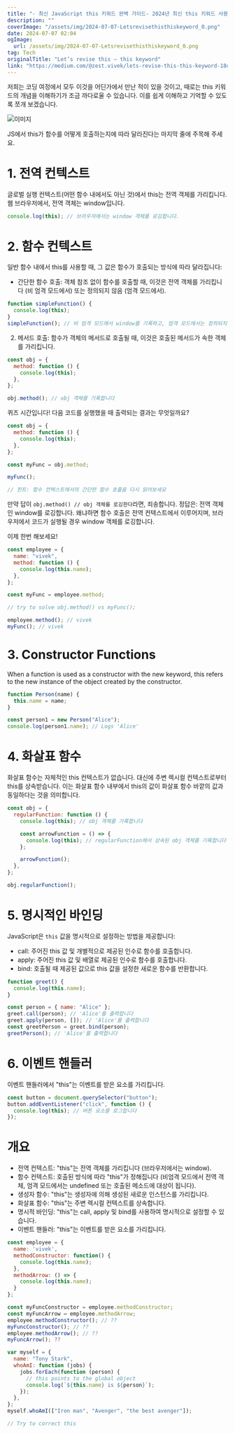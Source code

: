 ```yaml
---
title: "- 최신 JavaScript this 키워드 완벽 가이드- 2024년 최신 this 키워드 사용법- JavaScript this 키워드 이해와 활용법- JavaScript this 키워드 심층 분석- this 키워드와 다른 컨텍스트 비교- 알아두면 좋은 this 키워드 팁 5가지"
description: ""
coverImage: "/assets/img/2024-07-07-Letsrevisethisthiskeyword_0.png"
date: 2024-07-07 02:04
ogImage:
  url: /assets/img/2024-07-07-Letsrevisethisthiskeyword_0.png
tag: Tech
originalTitle: "Let’s revise this — this keyword"
link: "https://medium.com/@zest.vivek/lets-revise-this-this-keyword-18da0e99e2e2"
---
```


저희는 코딩 여정에서 모두 이것을 어딘가에서 만난 적이 있을 것이고, 때로는 this 키워드의 개념을 이해하기가 조금 까다로울 수 있습니다. 이를 쉽게 이해하고 기억할 수 있도록 쪼개 보겠습니다.

![이미지](/assets/img/2024-07-07-Letsrevisethisthiskeyword_0.png)

JS에서 this가 함수를 어떻게 호출하는지에 따라 달라진다는 마지막 줄에 주목해 주세요.

# 1. 전역 컨텍스트

<div class="content-ad"></div>

글로벌 실행 컨텍스트(어떤 함수 내에서도 아닌 것)에서 this는 전역 객체를 가리킵니다. 웹 브라우저에서, 전역 객체는 window입니다.

```js
console.log(this); // 브라우저에서는 window 객체를 로깅합니다.
```

# 2. 함수 컨텍스트

일반 함수 내에서 this를 사용할 때, 그 값은 함수가 호출되는 방식에 따라 달라집니다:

<div class="content-ad"></div>

- 간단한 함수 호출: 객체 참조 없이 함수를 호출할 때, 이것은 전역 객체를 가리킵니다 (비 엄격 모드에서) 또는 정의되지 않음 (엄격 모드에서).

```js
function simpleFunction() {
  console.log(this);
}
simpleFunction(); // 비 엄격 모드에서 window를 기록하고, 엄격 모드에서는 정의되지 않음을 기록합니다
```

2. 메서드 호출: 함수가 객체의 메서드로 호출될 때, 이것은 호출된 메서드가 속한 객체를 가리킵니다.

```js
const obj = {
  method: function () {
    console.log(this);
  },
};

obj.method(); // obj 객체를 기록합니다
```

<div class="content-ad"></div>

퀴즈 시간입니다! 다음 코드를 실행했을 때 출력되는 결과는 무엇일까요?

```js
const obj = {
  method: function () {
    console.log(this);
  },
};

const myFunc = obj.method;

myFunc();

// 힌트: 함수 컨텍스트에서의 간단한 함수 호출을 다시 읽어보세요
```

만약 답이 `obj.method() // obj 객체를 로깅한다`라면, 죄송합니다. 정답은: 전역 객체인 window를 로깅합니다. 왜냐하면 함수 호출은 전역 컨텍스트에서 이루어지며, 브라우저에서 코드가 실행될 경우 window 객체를 로깅합니다.

이제 한번 해보세요!

<div class="content-ad"></div>

```js
const employee = {
  name: "vivek",
  method: function () {
    console.log(this.name);
  },
};

const myFunc = employee.method;

// try to solve obj.method() vs myFunc();

employee.method(); // vivek
myFunc(); // vivek
```

# 3. Constructor Functions

When a function is used as a constructor with the new keyword, this refers to the new instance of the object created by the constructor.

```js
function Person(name) {
  this.name = name;
}

const person1 = new Person("Alice");
console.log(person1.name); // Logs 'Alice'
```

<div class="content-ad"></div>

# 4. 화살표 함수

화살표 함수는 자체적인 this 컨텍스트가 없습니다. 대신에 주변 렉시컬 컨텍스트로부터 this를 상속받습니다. 이는 화살표 함수 내부에서 this의 값이 화살표 함수 바깥의 값과 동일하다는 것을 의미합니다.

```js
const obj = {
  regularFunction: function () {
    console.log(this); // obj 객체를 기록합니다

    const arrowFunction = () => {
      console.log(this); // regularFunction에서 상속된 obj 객체를 기록합니다
    };

    arrowFunction();
  },
};

obj.regularFunction();
```

# 5. 명시적인 바인딩

<div class="content-ad"></div>

JavaScript은 `this` 값을 명시적으로 설정하는 방법을 제공합니다:

- call: 주어진 this 값 및 개별적으로 제공된 인수로 함수를 호출합니다.
- apply: 주어진 this 값 및 배열로 제공된 인수로 함수를 호출합니다.
- bind: 호출될 때 제공된 값으로 this 값을 설정한 새로운 함수를 반환합니다.

```js
function greet() {
  console.log(this.name);
}

const person = { name: "Alice" };
greet.call(person); // 'Alice'를 출력합니다
greet.apply(person, []); // 'Alice'를 출력합니다
const greetPerson = greet.bind(person);
greetPerson(); // 'Alice'를 출력합니다
```

# 6. 이벤트 핸들러

<div class="content-ad"></div>

이벤트 핸들러에서 "this"는 이벤트를 받은 요소를 가리킵니다.

```js
const button = document.querySelector("button");
button.addEventListener("click", function () {
  console.log(this); // 버튼 요소를 로그합니다
});
```

# 개요

- 전역 컨텍스트: "this"는 전역 객체를 가리킵니다 (브라우저에서는 window).
- 함수 컨텍스트: 호출된 방식에 따라 "this"가 정해집니다 (비엄격 모드에서 전역 객체, 엄격 모드에서는 undefined 또는 호출된 메소드에 대상이 됩니다).
- 생성자 함수: "this"는 생성자에 의해 생성된 새로운 인스턴스를 가리킵니다.
- 화살표 함수: "this"는 주변 렉시컬 컨텍스트를 상속합니다.
- 명시적 바인딩: "this"는 call, apply 및 bind를 사용하여 명시적으로 설정할 수 있습니다.
- 이벤트 핸들러: "this"는 이벤트를 받은 요소를 가리킵니다.

<div class="content-ad"></div>

```js
const employee = {
  name: 'vivek',
  methodConstructor: function() {
    console.log(this.name);
  },
  methodArrow: () => {
    console.log(this.name);
  }
};

const myFuncConstructor = employee.methodConstructor;
const myFuncArrow = employee.methodArrow;
employee.methodConstructor(); // ??
myFuncConstructor(); // ??
employee.methodArrow(); // ??
myFuncArrow(); ??
```

```js
var myself = {
  name: "Tony Stark",
  whoAmI: function (jobs) {
    jobs.forEach(function (person) {
      // this points to the global object
      console.log(`${this.name} is ${person}`);
    });
  },
};
myself.whoAmI(["Iron man", "Avenger", "the best avenger"]);

// Try to correct this
```

